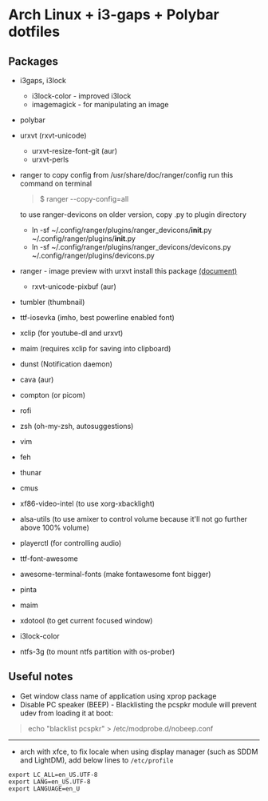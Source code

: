 # Arch Linux + i3-gaps + Polybar dotfiles
## Packages
* i3gaps, i3lock
   * i3lock-color - improved i3lock
   * imagemagick - for manipulating an image
* polybar
* urxvt (rxvt-unicode)
  * urxvt-resize-font-git (aur)
  * urxvt-perls
* ranger
  to copy config from /usr/share/doc/ranger/config run this command on terminal
  > $ ranger --copy-config=all 
  
  to use ranger-devicons on older version, copy .py to plugin directory
  - ln -sf ~/.config/ranger/plugins/ranger_devicons/__init__.py ~/.config/ranger/plugins/__init__.py
  - ln -sf ~/.config/ranger/plugins/ranger_devicons/devicons.py ~/.config/ranger/plugins/devicons.py
  
* ranger - image preview with urxvt install this package [(document)](https://github.com/ranger/ranger/wiki/Image-Previews#with-urxvt)
  * rxvt-unicode-pixbuf (aur)
* tumbler (thumbnail)
* ttf-iosevka (imho, best powerline enabled font)
* xclip (for youtube-dl and urxvt)
* maim (requires xclip for saving into clipboard)
* dunst (Notification daemon)
* cava (aur)
* compton (or picom)
* rofi
* zsh (oh-my-zsh, autosuggestions)
* vim
* feh
* thunar
* cmus
* xf86-video-intel (to use xorg-xbacklight)
* alsa-utils (to use amixer to control volume because it'll not go further above 100% volume)
* playerctl (for controlling audio)
* ttf-font-awesome
* awesome-terminal-fonts (make fontawesome font bigger)
* pinta
* maim
* xdotool (to get current focused window)
* i3lock-color
* ntfs-3g (to mount ntfs partition with os-prober)

## Useful notes
* Get window class name of application using xprop package
* Disable PC speaker (BEEP) - Blacklisting the pcspkr module will prevent udev from loading it at boot:
> echo "blacklist pcspkr" > /etc/modprobe.d/nobeep.conf

---

* arch with xfce, to fix locale when using display manager (such as SDDM and LightDM), add below lines to `/etc/profile`

```
export LC_ALL=en_US.UTF-8
export LANG=en_US.UTF-8                                                         
export LANGUAGE=en_U
```
